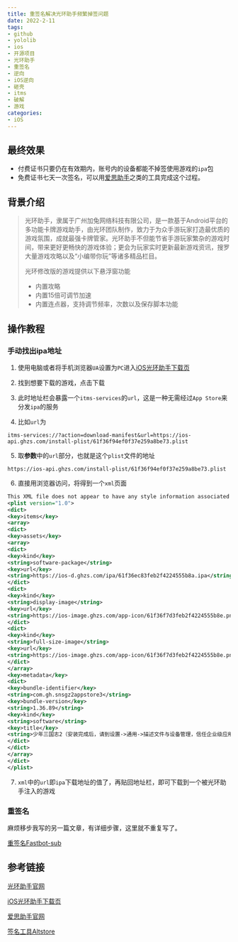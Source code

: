 ```yaml
---
title: 重签名解决光环助手频繁掉签问题
date: 2022-2-11
tags:
- github
- yololib
- ios
- 开源项目
- 光环助手
- 重签名
- 逆向
- iOS逆向
- 砸壳
- itms
- 破解
- 游戏
categories:
- iOS
---
```




## 最终效果

- 付费证书只要仍在有效期内，账号内的设备都能不掉签使用游戏的`ipa`包
- 免费证书七天一次签名，可以用[爱思助手](i4.cn)之类的工具完成这个过程。



## 背景介绍

>光环助手，隶属于广州加兔网络科技有限公司，是一款基于Android平台的多功能卡牌游戏助手，由光环团队制作，致力于为众手游玩家打造最优质的游戏氛围，成就最强卡牌管家。光环助手不但能节省手游玩家繁杂的游戏时间，带来更好更畅快的游戏体验；更会为玩家实时更新最新游戏资讯，搜罗大量游戏攻略以及“小编带你玩”等诸多精品栏目。
>
>光环修改版的游戏提供以下悬浮窗功能
>
>- 内置攻略
>- 内置15倍可调节加速
>- 内置连点器，支持调节频率，次数以及保存脚本功能



## 操作教程

### 手动找出ipa地址

1. 使用电脑或者将手机浏览器`UA`设置为`PC`进入[iOS光环助手下载页](https://www.ghzs6.com/web/ios_column_h5/index.html#/)

2. 找到想要下载的游戏，点击下载
3. 此时地址栏会暴露一个`itms-services`的`url`，这是一种无需经过`App Store`来分发`ipa`的服务
4. 比如`url`为

```
itms-services://?action=download-manifest&url=https://ios-api.ghzs.com/install-plist/61f36f94ef0f37e259a8be73.plist
```

5. 取**参数**中的`url`部分，也就是这个`plist`文件的地址

```
https://ios-api.ghzs.com/install-plist/61f36f94ef0f37e259a8be73.plist
```

6. 直接用浏览器访问，将得到一个`xml`页面

```xml
This XML file does not appear to have any style information associated with it. The document tree is shown below.
<plist version="1.0">
<dict>
<key>items</key>
<array>
<dict>
<key>assets</key>
<array>
<dict>
<key>kind</key>
<string>software-package</string>
<key>url</key>
<string>https://ios-d.ghzs.com/ipa/61f36ec83feb2f4224555b8a.ipa</string>
</dict>
<dict>
<key>kind</key>
<string>display-image</string>
<key>url</key>
<string>https://ios-image.ghzs.com/app-icon/61f36f7d3feb2f4224555b8e.png</string>
</dict>
<dict>
<key>kind</key>
<string>full-size-image</string>
<key>url</key>
<string>https://ios-image.ghzs.com/app-icon/61f36f7d3feb2f4224555b8e.png</string>
</dict>
</array>
<key>metadata</key>
<dict>
<key>bundle-identifier</key>
<string>com.gh.snsgz2appstore3</string>
<key>bundle-version</key>
<string>1.36.89</string>
<key>kind</key>
<string>software</string>
<key>title</key>
<string>少年三国志2（安装完成后，请到设置->通用->描述文件与设备管理，信任企业级应用）</string>
</dict>
</dict>
</array>
</dict>
</plist>
```

7. `xml`中的`url`即`ipa`下载地址的值了，再贴回地址栏，即可下载到一个被光环助手注入的游戏

### 重签名

麻烦移步我写的另一篇文章，有详细步骤，这里就不重复写了。

[重签名Fastbot-sub](https://yanbo92.site/fastbot-stub-inject)

## 参考链接

[光环助手官网](https://www.ghzs.com/)

[iOS光环助手下载页](https://www.ghzs6.com/web/ios_column_h5/index.html#/)

[爱思助手官网](i4.cn)

[签名工具Altstore](altstore.io)
